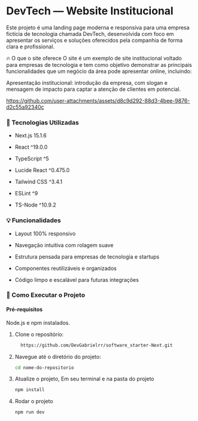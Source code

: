 # DevTech — Website Institucional
<p>
Este projeto é uma landing page moderna e responsiva para uma empresa fictícia de tecnologia chamada DevTech, desenvolvida com foco em apresentar os serviços e soluções oferecidos pela companhia de forma clara e profissional.

🔥  O que o site oferece
O site é um exemplo de site institucional voltado para empresas de tecnologia e tem como objetivo demonstrar as principais funcionalidades que um negócio da área pode apresentar online, incluindo:

Apresentação institucional: introdução da empresa, com slogan e mensagem de impacto para captar a atenção de clientes em potencial.




https://github.com/user-attachments/assets/d8c9d292-88d3-4bee-9876-d2c55a92340c





 ### 🚀 Tecnologias Utilizadas

- Next.js 15.1.6

- React ^19.0.0

- TypeScript ^5

- Lucide React ^0.475.0

- Tailwind CSS ^3.4.1

- ESLint ^9

- TS-Node ^10.9.2

 ### 💡 Funcionalidades

- Layout 100% responsivo

- Navegação intuitiva com rolagem suave

- Estrutura pensada para empresas de tecnologia e startups

- Componentes reutilizáveis e organizados

- Código limpo e escalável para futuras integrações


 ### 📖 Como Executar o Projeto

#### Pré-requisitos

Node.js e npm instalados.

1. Clone o repositório:

   ```bash
     https://github.com/DevGabrielrr/software_starter-Next.git
   ```

2. Navegue até o diretório do projeto:

   ```bash
   cd nome-do-repositorio
   ```

3. Atualize o projeto, Em seu terminal e na pasta do projeto

   ```bash
   npm install
   ```

4. Rodar o projeto

   ```bash
   npm run dev
   ```
